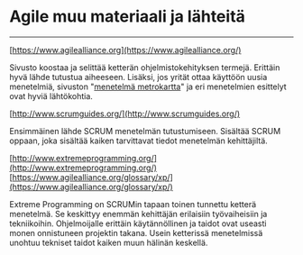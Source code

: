 # Agile muu materiaali ja lähteitä

---

[https://www.agilealliance.org](https://www.agilealliance.org/)

Sivusto koostaa ja selittää ketterän ohjelmistokehityksen termejä. Erittäin hyvä lähde tutustua aiheeseen. Lisäksi, jos yrität ottaa käyttöön uusia menetelmiä, sivuston "[menetelmä metrokartta](https://www.agilealliance.org/agile101/subway-map-to-agile-practices/)" ja eri menetelmien esittelyt ovat hyviä lähtökohtia. 

[http://www.scrumguides.org/](http://www.scrumguides.org/)

Ensimmäinen lähde SCRUM menetelmän tutustumiseen. Sisältää SCRUM oppaan, joka sisältää kaiken tarvittavat tiedot menetelmän kehittäjiltä.

[http://www.extremeprogramming.org/](http://www.extremeprogramming.org/)  
[https://www.agilealliance.org/glossary/xp/](https://www.agilealliance.org/glossary/xp/)

Extreme Programming on SCRUMin tapaan toinen tunnettu ketterä menetelmä. Se keskittyy enemmän kehittäjän erilaisiin työvaiheisiin ja tekniikoihin. Ohjelmoijalle erittäin käytännöllinen ja taidot ovat useasti monen onnistuneen projektin takana. Usein ketterissä menetelmissä unohtuu tekniset taidot kaiken muun hälinän keskellä.

